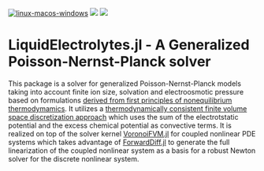 [![linux-macos-windows](https://github.com/j-fu/LiquidElectrolytes.jl/actions/workflows/ci.yml/badge.svg)](https://github.com/j-fu/LiquidElectrolytes.jl/actions/workflows/ci.yml)
[![](https://img.shields.io/badge/docs-dev-blue.svg)](https://j-fu.github.io/LiquidElectrolytes.jl/dev)
[![](https://img.shields.io/badge/docs-stable-blue.svg)](https://j-fu.github.io/LiquidElectrolytes.jl/stable)


LiquidElectrolytes.jl - A Generalized Poisson-Nernst-Planck solver
==================================================================

This package is a solver for generalized Poisson-Nernst-Planck models taking into account finite ion size, solvation and electroosmotic pressure based on formulations [derived from first principles of nonequilibrium thermodymamics](https://doi.org/10.1016/j.elecom.2014.03.015).  It utilizes a [thermodynamically consistent finite volume space discretization approach](https://doi.org/10.1007/s00211-022-01279-y) which uses the sum of the electrotstatic potential and the excess chemical potential as convective terms. It is realized on top of the solver kernel [VoronoiFVM.jl](https://github.com/WIAS-PDELib/VoronoiFVM.jl)  for coupled nonlinear PDE systems which takes advantage of [ForwardDiff.jl](https://github.com/JuliaDiff/ForwardDiff.jl) to generate the full linearization of the coupled nonlinear system as a basis for a robust Newton solver for the discrete nonlinear system.
